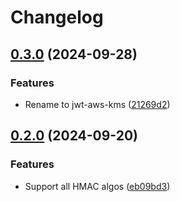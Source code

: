 # Changelog

## [0.3.0](https://github.com/anakinj/jwt-aws-kms/compare/v0.2.0...v0.3.0) (2024-09-28)


### Features

* Rename to jwt-aws-kms ([21269d2](https://github.com/anakinj/jwt-aws-kms/commit/21269d228fdfc8e2d0a918f3ad6ab0a77deef2c0))

## [0.2.0](https://github.com/anakinj/jwt-kms/compare/v0.1.0...v0.2.0) (2024-09-20)


### Features

* Support all HMAC algos ([eb09bd3](https://github.com/anakinj/jwt-kms/commit/eb09bd3a7ba6cc932ce8c96dffa696d04d36e59a))
